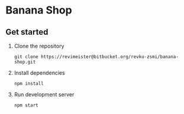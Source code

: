# Banana Shop

## Get started

1. Clone the repository
   ```
   git clone https://revimeister@bitbucket.org/revku-zsmi/banana-shop.git
   ```
1. Install dependencies
   ```
   npm install
   ```
1. Run development server
   ```
   npm start
   ```
